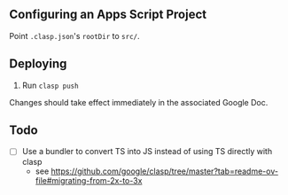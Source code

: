 ## Configuring an Apps Script Project

Point `.clasp.json`'s `rootDir` to `src/`.

## Deploying

1. Run `clasp push`

Changes should take effect immediately in the associated Google Doc.

## Todo

- [ ] Use a bundler to convert TS into JS instead of using TS directly with clasp
	- see https://github.com/google/clasp/tree/master?tab=readme-ov-file#migrating-from-2x-to-3x

